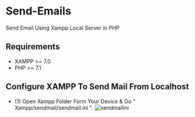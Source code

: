 # Send-Emails
Send Email Using Xampp Local Server in PHP

## Requirements
* XAMPP >= 7.0
* PHP >= 7.1

## Configure XAMPP To Send Mail From Localhost
* (1) Open Xampp Folder Form Your Device & Go " Xampp/sendmail/sendmail.ini ".
![sendmailini](https://user-images.githubusercontent.com/26626045/55871683-074c8280-5b40-11e9-8a43-ef77c7e96e66.jpg)


